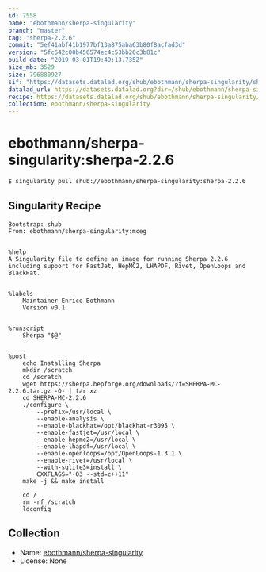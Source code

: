 ```yaml
---
id: 7558
name: "ebothmann/sherpa-singularity"
branch: "master"
tag: "sherpa-2.2.6"
commit: "5ef41abf41b1977bf13a875aba63b80f8acfad3d"
version: "5fc642c00b456574ec4c53bb26c3b81c"
build_date: "2019-03-01T19:49:13.735Z"
size_mb: 3529
size: 796880927
sif: "https://datasets.datalad.org/shub/ebothmann/sherpa-singularity/sherpa-2.2.6/2019-03-01-5ef41abf-5fc642c0/5fc642c00b456574ec4c53bb26c3b81c.simg"
datalad_url: https://datasets.datalad.org?dir=/shub/ebothmann/sherpa-singularity/sherpa-2.2.6/2019-03-01-5ef41abf-5fc642c0/
recipe: https://datasets.datalad.org/shub/ebothmann/sherpa-singularity/sherpa-2.2.6/2019-03-01-5ef41abf-5fc642c0/Singularity
collection: ebothmann/sherpa-singularity
---
```


# ebothmann/sherpa-singularity:sherpa-2.2.6

```bash
$ singularity pull shub://ebothmann/sherpa-singularity:sherpa-2.2.6
```

## Singularity Recipe

```singularity
Bootstrap: shub
From: ebothmann/sherpa-singularity:mceg


%help
A Singularity file to define an image for running Sherpa 2.2.6
including support for FastJet, HepMC2, LHAPDF, Rivet, OpenLoops and
BlackHat.


%labels
    Maintainer Enrico Bothmann
    Version v0.1


%runscript
    Sherpa "$@"


%post
    echo Installing Sherpa
    mkdir /scratch
    cd /scratch
    wget https://sherpa.hepforge.org/downloads/?f=SHERPA-MC-2.2.6.tar.gz -O- | tar xz
    cd SHERPA-MC-2.2.6
    ./configure \
        --prefix=/usr/local \
        --enable-analysis \
        --enable-blackhat=/opt/blackhat-r3095 \
        --enable-fastjet=/usr/local \
        --enable-hepmc2=/usr/local \
        --enable-lhapdf=/usr/local \
        --enable-openloops=/opt/OpenLoops-1.3.1 \
        --enable-rivet=/usr/local \
        --with-sqlite3=install \
        CXXFLAGS="-O3 --std=c++11"
    make -j && make install

    cd /
    rm -rf /scratch
    ldconfig
```

## Collection

 - Name: [ebothmann/sherpa-singularity](https://github.com/ebothmann/sherpa-singularity)
 - License: None

